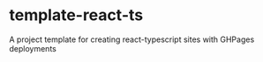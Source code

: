 # template-react-ts
A project template for creating react-typescript sites with GHPages deployments
